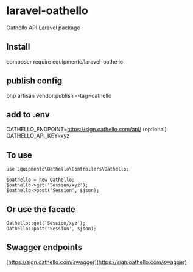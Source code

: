 # laravel-oathello
Oathello API Laravel package

## Install
composer require equipmentc/laravel-oathello

## publish config
php artisan vendor:publish --tag=oathello

## add to .env
OATHELLO_ENDPOINT=https://sign.oathello.com/api/  (optional)  
OATHELLO_API_KEY=xyz

## To use
```
use Equipmentc\Oathello\Controllers\Oathello;

$oathello = new Oathello;
$oathello->get('Session/xyz');
$oathello->post('Session', $json);
```

## Or use the facade
```
Oathello::get('Session/xyz');
Oathello::post('Session', $json);
```

## Swagger endpoints
[https://sign.oathello.com/swagger](https://sign.oathello.com/swagger)
